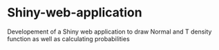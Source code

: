 # Shiny-web-application
Developement of a Shiny web application to draw Normal and T density function as well as calculating probabilities

